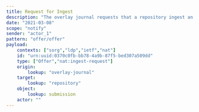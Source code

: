 ```yaml
---
title: Request for Ingest
description: "The overlay journal requests that a repository ingest an author's submitted manuscript"
date: "2021-03-08"
scope: "notify"
sender: "actor_1"
pattern: "offer/offer"
payload:
    contexts: ["sorg","ldp","ietf","nat"]
    id: "urn:uuid:0370c0fb-bb78-4a9b-87f5-bed307a509dd"
    type: ["Offer","nat:ingest-request"]
    origin:
        lookup: "overlay-journal"
    target:
        lookup: "repository"
    object:
        lookup: submission
    actor: ""
---
```


